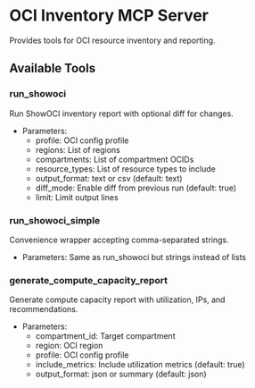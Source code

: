 # OCI Inventory MCP Server

Provides tools for OCI resource inventory and reporting.

## Available Tools

### run_showoci
Run ShowOCI inventory report with optional diff for changes.
- Parameters:
  - profile: OCI config profile
  - regions: List of regions
  - compartments: List of compartment OCIDs
  - resource_types: List of resource types to include
  - output_format: text or csv (default: text)
  - diff_mode: Enable diff from previous run (default: true)
  - limit: Limit output lines

### run_showoci_simple
Convenience wrapper accepting comma-separated strings.
- Parameters: Same as run_showoci but strings instead of lists

### generate_compute_capacity_report
Generate compute capacity report with utilization, IPs, and recommendations.
- Parameters:
  - compartment_id: Target compartment
  - region: OCI region
  - profile: OCI config profile
  - include_metrics: Include utilization metrics (default: true)
  - output_format: json or summary (default: json)
